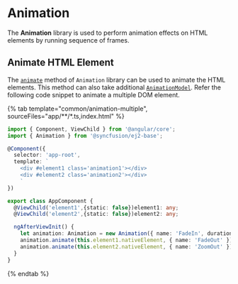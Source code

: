 # Animation

The **Animation** library is used to perform animation effects on HTML elements by running sequence of frames.

## Animate HTML Element

The [`animate`](https://ej2.syncfusion.com/documentation/api/base/animation#animate) method of `Animation` library
can be used to animate the HTML elements. This method can also take additional
[`AnimationModel`](https://ej2.syncfusion.com/documentation/api/base/animationModel). Refer the following code snippet
to animate a multiple DOM element.

{% tab template="common/animation-multiple", sourceFiles="app/**/*.ts,index.html" %}

```typescript
import { Component, ViewChild } from '@angular/core';
import { Animation } from '@syncfusion/ej2-base';

@Component({
  selector: 'app-root',
  template: `
    <div #element1 class='animation1'></div>
    <div #element2 class='animation2'></div>
    `
})

export class AppComponent {
  @ViewChild('element1',{static: false})element1: any;
  @ViewChild('element2',{static: false})element2: any;

  ngAfterViewInit() {
    let animation: Animation = new Animation({ name: 'FadeIn', duration: 5000 });
    animation.animate(this.element1.nativeElement, { name: 'FadeOut' });
    animation.animate(this.element2.nativeElement, { name: 'ZoomOut' });
  }
}
```

{% endtab %}